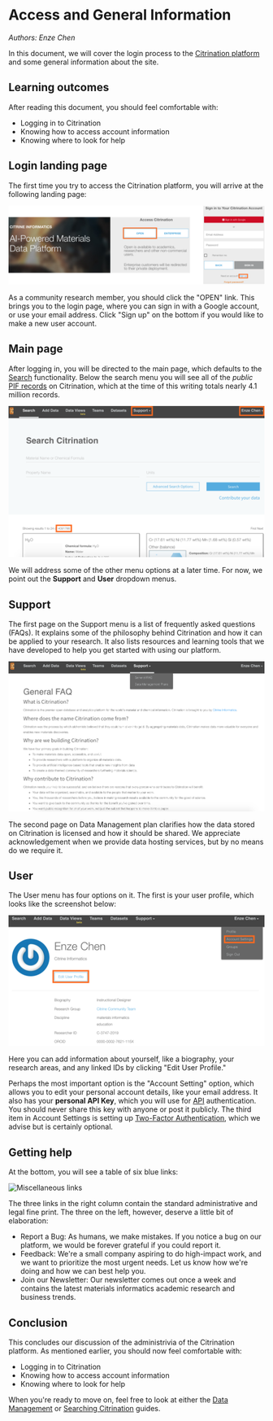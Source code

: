 # Access and General Information
*Authors: Enze Chen*

In this document, we will cover the login process to the [Citrination platform](https://citrination.com/) and some general information about the site.

## Learning outcomes
After reading this document, you should feel comfortable with:
* Logging in to Citrination
* Knowing how to access account information
* Knowing where to look for help

## Login landing page
The first time you try to access the Citrination platform, you will arrive at the following landing page:    

![Landing page](fig/01_landing_page.png "Landing page")   

As a community research member, you should click the "OPEN" link. This brings you to the login page, where you can sign in with a Google account, or use your email address. Click "Sign up" on the bottom if you would like to make a new user account.

## Main page
After logging in, you will be directed to the main page, which defaults to the [Search](04_search.md) functionality. Below the search menu you will see all of the *public* [PIF records](http://citrineinformatics.github.io/pif-documentation/index.html) on Citrination, which at the time of this writing totals nearly 4.1 million records.   

![Main page](fig/03_main_page.png "Main page")   

We will address some of the other menu options at a later time. For now, we point out the **Support** and **User** dropdown menus.

## Support
The first page on the Support menu is a list of frequently asked questions (FAQs). It explains some of the philosophy behind Citrination and how it can be applied to your research. It also lists resources and learning tools that we have developed to help you get started with using our platform.   

![FAQ](fig/04_support_faq.png "FAQ")   

The second page on Data Management plan clarifies how the data stored on Citrination is licensed and how it should be shared. We appreciate acknowledgement when we provide data hosting services, but by no means do we require it.

## User
The User menu has four options on it. The first is your user profile, which looks like the screenshot below:   

![User profile](fig/05_user_profile.png "User profile")   

Here you can add information about yourself, like a biography, your research areas, and any linked IDs by clicking "Edit User Profile."

Perhaps the most important option is the "Account Setting" option, which allows you to edit your personal account details, like your email address. It also has your **personal API Key**, which you will use for [API](http://citrineinformatics.github.io/python-citrination-client/index.html) authentication. You should never share this key with anyone or post it publicly. The third item in Account Settings is setting up [Two-Factor Authentication](https://authy.com/what-is-2fa/), which we advise but is certainly optional.

## Getting help
At the bottom, you will see a table of six blue links:   

<img src="https://github.com/CitrineInformatics/community-tools/blob/enze/ui-tutorials/web_ui_examples/fig/06_links_bottom.png" alt="Miscellaneous links" width="390" height="120">

The three links in the right column contain the standard administrative and legal fine print. The three on the left, however, deserve a little bit of elaboration:
* Report a Bug: As humans, we make mistakes. If you notice a bug on our platform, we would be forever grateful if you could report it.
* Feedback: We're a small company aspiring to do high-impact work, and we want to prioritize the most urgent needs. Let us know how we're doing and how we can best help you.
* Join our Newsletter: Our newsletter comes out once a week and contains the latest materials informatics academic research and business trends.

## Conclusion
This concludes our discussion of the administrivia of the Citrination platform. As mentioned earlier, you should now feel comfortable with:
* Logging in to Citrination
* Knowing how to access account information
* Knowing where to look for help

When you're ready to move on, feel free to look at either the [Data Management](02_data_management.md) or [Searching Citrination](04_search.md) guides.
